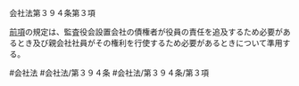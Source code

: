会社法第３９４条第３項

[前項](会社法＿＿＿＿第３９４条第２項)の規定は、監査役会設置会社の債権者が役員の責任を追及するため必要があるとき及び親会社社員がその権利を行使するため必要があるときについて準用する。

#会社法
#会社法/第３９４条
#会社法/第３９４条/第３項
